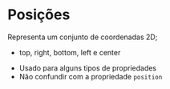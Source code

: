 # Posições

<position>

Representa um conjunto de coordenadas 2D;
- top, right, bottom, left e center

* Usado para alguns tipos de propriedades
* Não confundir com a propriedade `position`